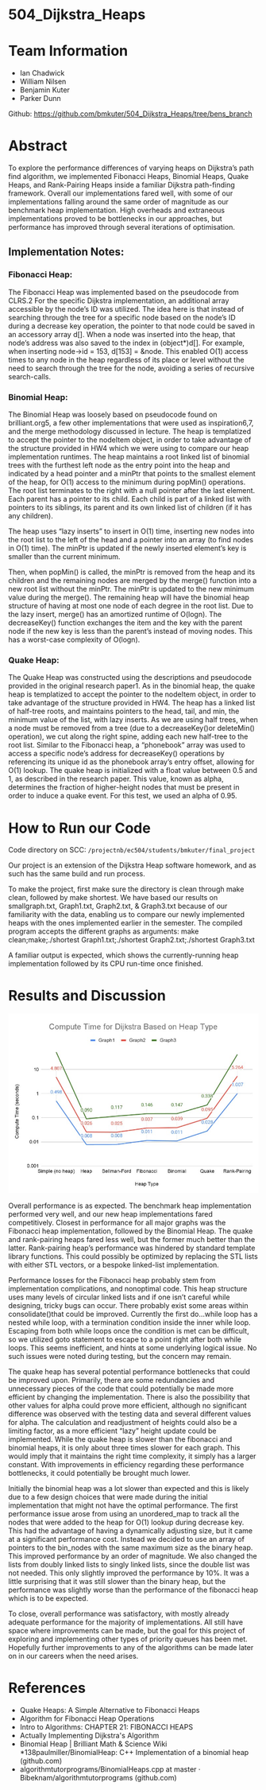 # 504_Dijkstra_Heaps
 
# Team Information
* Ian Chadwick  	   
* William Nilsen	 	 
* Benjamin Kuter	  	
* Parker Dunn 		  	 

Github: https://github.com/bmkuter/504_Dijkstra_Heaps/tree/bens_branch

# Abstract
To explore the performance differences of varying heaps on Dijkstra’s path find algorithm, we implemented Fibonacci Heaps, Binomial Heaps, Quake Heaps, and Rank-Pairing Heaps inside a familiar Dijkstra path-finding framework. Overall our implementations fared well, with some of our implementations falling around the same order of magnitude as our benchmark heap implementation. High overheads and extraneous implementations proved to be bottlenecks in our approaches, but performance has improved through several iterations of optimisation.

## Implementation Notes:
### Fibonacci Heap:
The Fibonacci Heap was implemented based on the pseudocode from CLRS.2 For the specific Dijkstra implementation, an additional array accessible by the node’s ID was utilized. The idea here is that instead of searching through the tree for a specific node based on the node’s ID during a decrease key operation, the pointer to that node could be saved in an accessory array d[]. When a node was inserted into the heap, that node’s address was also saved to the index in (object*)d[]. For example, when inserting node->id = 153,  d[153] = &node. This enabled O(1) access times to any node in the heap regardless of its place or level without the need to search through the tree for the node, avoiding a series of recursive search-calls.

### Binomial Heap:
The Binomial Heap was loosely based on pseudocode found on brilliant.org5, a few other implementations that were used as inspiration6,7, and the merge methodology discussed in lecture. The heap is templatized to accept the pointer to the nodeItem object, in order to take advantage of the structure provided in HW4 which we were using to compare our heap implementation runtimes. 
The heap maintains a root linked list of binomial trees with the furthest left node as the entry point into the heap and indicated by a head pointer and a minPtr that points to the smallest element of the heap, for O(1) access to the minimum during popMin() operations. The root list terminates to the right with a null pointer after the last element. Each parent has a pointer to its child. Each child is part of a linked list with pointers to its siblings, its parent and its own linked list of children (if it has any children). 

The heap uses “lazy inserts” to insert in O(1) time, inserting new nodes into the root list to the left of the head and a pointer into an array (to find nodes in O(1) time). The minPtr is updated if the newly inserted element’s key is smaller than the current minimum. 

Then, when popMin() is called, the minPtr is removed from the heap and its children and the remaining nodes are merged by the merge() function into a new root list without the minPtr. The minPtr is updated to the new minimum value during the merge(). The remaining heap will have the binomial heap structure of having at most one node of each degree in the root list. Due to the lazy insert, merge() has an amortized runtime of O(logn). The decreaseKey() function exchanges the item and the key with the parent node if the new key is less than the parent’s instead of moving nodes. This has a worst-case complexity of O(logn).

### Quake Heap:
The Quake Heap was constructed using the descriptions and pseudocode provided in the original research paper1. As in the binomial heap, the quake heap is templatized to accept the pointer to the nodeItem object, in order to take advantage of the structure provided in HW4. The heap has a linked list of half-tree roots, and maintains pointers to the head, tail, and min, the minimum value of the list, with lazy inserts. As we are using half trees, when a node must be removed from a tree (due to a decreaseKey()or deleteMin() operation), we cut along the right spine, adding each new half-tree to the root list. Similar to the Fibonacci heap, a “phonebook” array was used to access a specific node’s address for decreaseKey() operations by referencing its unique id as the phonebook array’s entry offset, allowing for O(1) lookup. The quake heap is initialized with a float value between 0.5 and 1, as described in the research paper. This value, known as alpha, determines the fraction of higher-height nodes that must be present in order to induce a quake event. For this test, we used an alpha of 0.95.

# How to Run our Code
Code directory on SCC:
`/projectnb/ec504/students/bmkuter/final_project`

Our project is an extension of the Dijkstra Heap software homework, and as such has the same build and run process.

To make the project, first make sure the directory is clean through make clean, followed by make shortest. We have based our results on smallgraph.txt, Graph1.txt, Graph2.txt, & Graph3.txt because of our familiarity with the data,  enabling us to compare our newly implemented heaps with the ones implemented earlier in the semester. The compiled program accepts the different graphs as arguments:
make clean;make;./shortest Graph1.txt;./shortest Graph2.txt;./shortest Graph3.txt

A familiar output is expected, which shows the currently-running heap implementation followed by its CPU run-time once finished.

# Results and Discussion
![Results](img/results.jpg?raw=true)

Overall performance is as expected. The benchmark heap implementation performed very well, and our new heap implementations fared competitively. Closest in performance for all major graphs was the Fibonacci heap implementation, followed by the Binomial Heap. The quake and rank-pairing heaps fared less well, but the former much better than the latter. Rank-pairing heap’s performance was hindered by standard template library functions. This could possibly be optimized by replacing the STL lists with either STL vectors, or a bespoke linked-list implementation. 

Performance losses for the Fibonacci heap probably stem from implementation complications, and nonoptimal code. This heap structure uses many levels of circular linked lists and if one isn’t careful while designing, tricky bugs can occur. There probably exist some areas within consolidate()that could be improved. Currently the first do…while loop has a nested while loop, with a termination condition inside the inner while loop. Escaping from both while loops once the condition is met can be difficult, so we utilized goto statement to escape to a point right after both while loops. This seems inefficient, and hints at some underlying logical issue. No such issues were noted during testing, but the concern may remain. 

The quake heap has several potential performance bottlenecks that could be improved upon. Primarily, there are some redundancies and unnecessary pieces of the code that could potentially be made more efficient by changing the implementation. There is also the possibility that other values for alpha could prove more efficient, although no significant difference was observed with the testing data and several different values for alpha. The calculation and readjustment of heights could also be a limiting factor, as a more efficient “lazy” height update could be implemented. While the quake heap is slower than the fibonacci and binomial heaps, it is only about three times slower for each graph. This would imply that it maintains the right time complexity, it simply has a larger constant. With improvements in efficiency regarding these performance bottlenecks, it could potentially be brought much lower.

Initially the binomial heap was a lot slower than expected and this is likely due to a few design choices that were made during the initial implementation that might not have the optimal performance. The first performance issue arose from using an unordered_map to track all the nodes that were added to the heap for O(1) lookup during decrease key. This had the advantage of having a dynamically adjusting size, but it came at a significant performance cost. Instead we decided to use an array of pointers to the bin_nodes with the same maximum size as the binary heap. This improved performance by an order of magnitude. We also changed the lists from doubly linked lists to singly linked lists, since the double list was not needed. This only slightly improved the performance by 10%. It was a little surprising that it was still slower than the binary heap, but the performance was slightly worse than the performance of the fibonacci heap which is to be expected.

To close, overall performance was satisfactory, with mostly already adequate performance for the majority of implementations. All still have space where improvements can be made, but the goal for this project of exploring and implementing other types of priority queues has been met. Hopefully further improvements to any of the algorithms can be made later on in our careers when the need arises. 


# References
* Quake Heaps: A Simple Alternative to Fibonacci Heaps 
* Algorithm for Fibonacci Heap Operations
* Intro to Algorithms: CHAPTER 21: FIBONACCI HEAPS
* Actually Implementing Dijkstra's Algorithm
* Binomial Heap | Brilliant Math & Science Wiki
*138paulmiller/BinomialHeap: C++ Implementation of a binomial heap (github.com)
* algorithmtutorprograms/BinomialHeaps.cpp at master · Bibeknam/algorithmtutorprograms (github.com)

